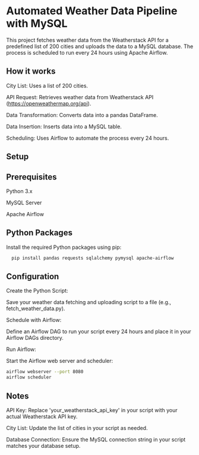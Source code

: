 
# Automated Weather Data Pipeline with MySQL
 
This project fetches weather data from the Weatherstack API for a predefined list of 200 cities and uploads the data to a MySQL database. The process is scheduled to run every 24 hours using Apache Airflow.




## How it works

City List: Uses a list of 200 cities.

API Request: Retrieves weather data from Weatherstack API (https://openweathermap.org/api).

Data Transformation: Converts data into a pandas DataFrame.

Data Insertion: Inserts data into a MySQL table.

Scheduling: Uses Airflow to automate the process every 24 hours.
## Setup

## Prerequisites

Python 3.x

MySQL Server

Apache Airflow

## Python Packages

Install the required Python packages using pip:

```bash
  pip install pandas requests sqlalchemy pymysql apache-airflow
```


## Configuration

Create the Python Script:

Save your weather data fetching and uploading script to a file (e.g., fetch_weather_data.py).

Schedule with Airflow:

Define an Airflow DAG to run your script every 24 hours and place it in your Airflow DAGs directory.

Run Airflow:

Start the Airflow web server and scheduler:

```bash
airflow webserver --port 8080
airflow scheduler
```
## Notes

API Key: Replace 'your_weatherstack_api_key' in your script with your actual Weatherstack API key.

City List: Update the list of cities in your script as needed.

Database Connection: Ensure the MySQL connection string in your script matches your database setup.